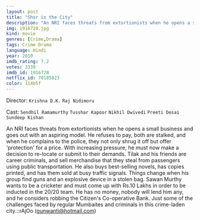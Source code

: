 ```yaml
---
layout: post
title: "Shor in the City"
description: "An NRI faces threats from extortionists when he opens a small business and goes out with an aspiring model. He refuses to pay, both are stalked, and when he complains to the police, they not only shrug it off but offer 'protection' for a price. With increasing pressure, he must now make a decision to re-locate or submit to their demands. Tilak and his friends are career criminals, and sell merchandise that they steal from passengers using public transportation. He also buys best-sell.."
img: 1916728.jpg
kind: movie
genres: [Crime,Drama]
tags: Crime Drama 
language: Hindi
year: 2010
imdb_rating: 7.2
votes: 3339
imdb_id: 1916728
netflix_id: 70185023
color: 114b5f
---
```

Director: `Krishna D.K.` `Raj Nidimoru`  

Cast: `Sendhil Ramamurthy` `Tusshar Kapoor` `Nikhil Dwivedi` `Preeti Desai` `Sundeep Kishan` 

An NRI faces threats from extortionists when he opens a small business and goes out with an aspiring model. He refuses to pay, both are stalked, and when he complains to the police, they not only shrug it off but offer 'protection' for a price. With increasing pressure, he must now make a decision to re-locate or submit to their demands. Tilak and his friends are career criminals, and sell merchandise that they steal from passengers using public transportation. He also buys best-selling novels, has copies printed, and has them sold at busy traffic signals. Things change when his group find guns and an explosive device in a stolen bag. Sawan Murthy wants to be a cricketer and must come up with Rs.10 Lakhs in order to be inducted in the 20/20 team. He has no money, nobody will lend him any, and he considers robbing the Citizen's Co-operative Bank. Just some of the challenges faced by regular Mumbaites and criminals in this crime-laden city.::rAjOo (gunwanti@hotmail.com)